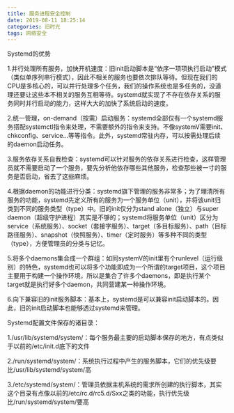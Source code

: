 ```yaml
---
title: 服务进程安全控制
date: 2019-08-11 18:25:14
categories: 旧时光
tags: 网络安全
---
```

Systemd的优势

1.并行处理所有服务，加快开机速度：旧init启动脚本是“依序一项项执行启动”模式（类似单序列串行模式），因此不相关的服务也要依次排队等待。但现在我们的CPU是多核心的，可以并行处理多个任务，我们的操作系统也是多任务的，没道理还要让这些本不相关的服务互相等待。systemd就实现了不存在依存关系的服务同时并行启动的能力，这样大大的加快了系统启动的速度。

2.统一管理，on-demand（按需）启动服务：systemd全部仅有一个systemd服务搭配systemctl指令来处理，不需要额外的指令来支持。不像systemV需要init、chkconfig、service...等等指令。此外，systemd常驻内存，可以按需处理后续的daemon启动任务。

3.服务依存关系自我检查：systemd可以针对服务的依存关系进行检查，这样管理员就不需要启动了一个服务，要先分析他依存哪些其他服务，检查那些被一寸的服务是否启动，省去了这些麻烦。

4.根据daemon的功能进行分类：systemd旗下管理的服务非常多；为了理清所有服务的功能，systemd先定义所有的服务为一个服务单位（unit），并将该unit归类到不同的服务类型（type）中。旧的init仅分为stand alone（独立）与super daemon（超级守护进程）其实是不够的；systemd将服务单位（unit）区分为service（系统服务）、socket（套接字服务）、target（多目标服务）、path（目标路径服务）、snapshot（快照服务）、timer（定时服务）等多种不同的类型（type），方便管理员的分类与记忆。

5.将多个daemons集合成一个群组：如同systemV的init里有个runlevel（运行级别）的特色，systemd也可以将多个功能即成为一个所谓的target项目，这个项目主要用于构建一个操作环境，所以是集合了许多个daemons，即是执行某个target就是执行好多个daemon，共同营建某一种操作环境。

6.向下兼容旧的init服务脚本：基本上，systemd是可以兼容init启动脚本的。因此，旧的init启动脚本也能够透过systemd来管理。

Systemd配置文件保存的诸目录：

1./usr/lib/systemd/system/：每个服务最主要的启动脚本保存的地方，有点类似于以前的/etc/init.d底下的文件

2./run/systemd/system/：系统执行过程中产生的服务脚本，它们的优先级要比/usr/lib/systemd/system/高

3./etc/systemd/system/：管理员依据主机系统的需求所创建的执行脚本，其实这个目录有点像以前的/etc/rc.d/rc5.d/Sxx之类的功能，执行优先级比/run/systemd/system/要高
